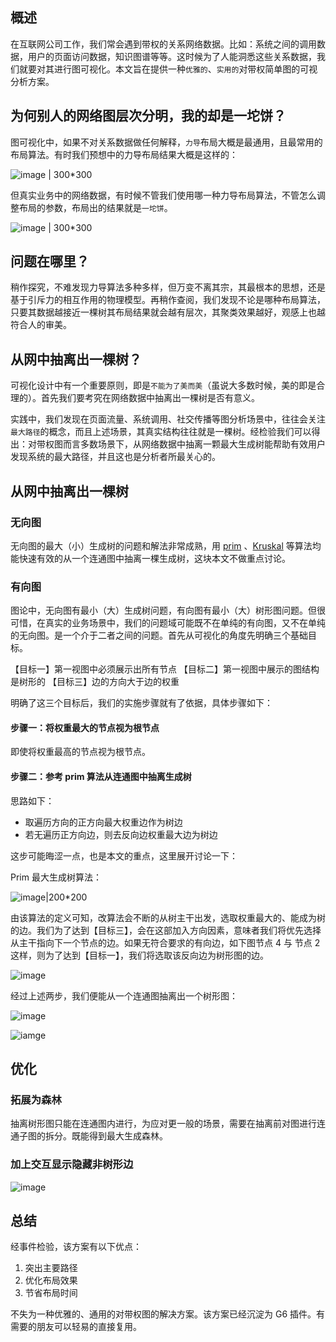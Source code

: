 <!--
index: 8
title: 一种带权图的可视分析方案
authors:
  - name: 有田
    avatar: ${assets}/image/members/youtian.jpg
date: "2017-11-18"
landscape: ${assets}/image/vis/blog/maxspanningForest.jpg
-->

## 概述

在互联网公司工作，我们常会遇到带权的关系网络数据。比如：系统之间的调用数据，用户的页面访问数据，知识图谱等等。这时候为了人能洞悉这些关系数据，我们就要对其进行图可视化。本文旨在提供一种`优雅的`、`实用的`对带权简单图的可视分析方案。

## 为何别人的网络图层次分明，我的却是一坨饼？

图可视化中，如果不对关系数据做任何解释，`力导`布局大概是最通用，且最常用的布局算法。有时我们预想中的力导布局结果大概是这样的：

![image | 300*300](https://gw.alipayobjects.com/zos/rmsportal/jIwxNmtPKSCHujREyYNA.png)

但真实业务中的网络数据，有时候不管我们使用哪一种力导布局算法，不管怎么调整布局的参数，布局出的结果就是`一坨饼`。

![image | 300*300](https://gw.alipayobjects.com/zos/rmsportal/VtAHVHkxZHRRHJabmrNZ.png)

## 问题在哪里？

稍作探究，不难发现力导算法多种多样，但万变不离其宗，其最根本的思想，还是基于引斥力的相互作用的物理模型。再稍作查阅，我们发现不论是哪种布局算法，只要其数据越接近一棵树其布局结果就会越有层次，其聚类效果越好，观感上也越符合人的审美。

## 从网中抽离出一棵树？

可视化设计中有一个重要原则，即是`不能为了美而美`（虽说大多数时候，美的即是合理的）。首先我们要考究在网络数据中抽离出一棵树是否有意义。

实践中，我们发现在页面流量、系统调用、社交传播等图分析场景中，往往会关注`最大路径`的概念，而且上述场景，其真实结构往往就是一棵树。经检验我们可以得出：对带权图而言多数场景下，从网络数据中抽离一颗最大生成树能帮助有效用户发现系统的最大路径，并且这也是分析者所最关心的。

## 从网中抽离出一棵树

### 无向图

无向图的最大（小）生成树的问题和解法非常成熟，用 [prim](https://en.wikipedia.org/wiki/Prim) 、[Kruskal](https://en.wikipedia.org/wiki/Kruskal%27s_algorithm) 等算法均能快速有效的从一个连通图中抽离一棵生成树，这块本文不做重点讨论。

### 有向图

图论中，无向图有最小（大）生成树问题，有向图有最小（大）树形图问题。但很可惜，在真实的业务场景中，我们的问题域可能既不在单纯的有向图，又不在单纯的无向图。是一个介于二者之间的问题。首先从可视化的角度先明确三个基础目标。

【目标一】第一视图中必须展示出所有节点
【目标二】第一视图中展示的图结构是树形的
【目标三】边的方向大于边的权重

明确了这三个目标后，我们的实施步骤就有了依据，具体步骤如下：

#### 步骤一：将权重最大的节点视为根节点

即使将权重最高的节点视为根节点。

#### 步骤二：参考 prim 算法从连通图中抽离生成树

思路如下：
* 取遍历方向的正方向最大权重边作为树边
* 若无遍历正方向边，则去反向边权重最大边为树边

这步可能晦涩一点，也是本文的重点，这里展开讨论一下：

Prim 最大生成树算法：

![image|200*200](https://gw.alipayobjects.com/zos/rmsportal/CasFSuhRUJFGvWIbnIgJ.gif)

由该算法的定义可知，改算法会不断的从树主干出发，选取权重最大的、能成为树的边。我们为了达到【目标三】，会在这部加入方向因素，意味者我们将优先选择从主干指向下一个节点的边。如果无符合要求的有向边，如下图节点 4 与 节点 2 这样，则为了达到【目标一】，我们将选取该反向边为树形图的边。

![image](https://gw.alipayobjects.com/zos/rmsportal/ROzwVwEhpdBSJyuwXZcU.png)

经过上述两步，我们便能从一个连通图抽离出一个树形图：

![image](https://gw.alipayobjects.com/zos/rmsportal/EuqFdpBcBFVHKcgIssBi.png)

![iamge](https://gw.alipayobjects.com/zos/rmsportal/ALTxYRrzXaVXzqagLVCd.png)

## 优化

### 拓展为森林

抽离树形图只能在连通图内进行，为应对更一般的场景，需要在抽离前对图进行连通子图的拆分。既能得到最大生成森林。

### 加上交互显示隐藏非树形边

![image](https://gw.alipayobjects.com/zos/rmsportal/iCPaZaXYtKjNAMyuapcc.gif)

## 总结

经事件检验，该方案有以下优点：

1. 突出主要路径
2. 优化布局效果
3. 节省布局时间

不失为一种优雅的、通用的对带权图的解决方案。该方案已经沉淀为 G6 插件。有需要的朋友可以轻易的直接复用。
